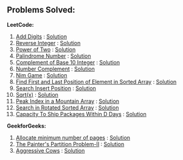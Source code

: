 ## Problems Solved:

**LeetCode:**

1. [Add Digits](https://leetcode.com/problems/add-digits/description/]) : [Solution](https://github.com/sawankumar/100_Days_of_CPP/blob/main/Day%2009/Solution01.cpp)
2. [Reverse Integer](https://leetcode.com/problems/reverse-integer/description/) : [Solution](https://github.com/sawankumar/100_Days_of_CPP/blob/main/Day%2009/Solution02.cpp)
3. [Power of Two](https://leetcode.com/problems/power-of-two/description/) : [Solution](https://github.com/sawankumar/100_Days_of_CPP/blob/main/Day%2009/Solution03.cpp)
4. [Palindrome Number](https://leetcode.com/problems/palindrome-number/description/) : [Solution](https://github.com/sawankumar/100_Days_of_CPP/blob/main/Day%2009/Solution04.cpp)
5. [Complement of Base 10 Integer](https://leetcode.com/problems/complement-of-base-10-integer/description/) : [Solution](https://github.com/sawankumar/100_Days_of_CPP/blob/main/Day%2009/Solution05.cpp)
6. [Number Complement](https://leetcode.com/problems/number-complement/description/) : [Solution](https://github.com/sawankumar/100_Days_of_CPP/blob/main/Day%2009/Solution06.cpp)
7. [Nim Game](https://leetcode.com/problems/nim-game/description/) : [Solution]()
9. [Find First and Last Position of Element in Sorted Array](https://leetcode.com/problems/find-first-and-last-position-of-element-in-sorted-array/description/) : [Solution](https://github.com/sawankumar/100_Days_of_CPP/blob/main/Day%2018/Solution01.cpp)
10. [Search Insert Position](https://leetcode.com/problems/search-insert-position/) : [Solution](https://github.com/sawankumar/100_Days_of_CPP/blob/main/Day%2018/Solution02.cpp)
11. [Sqrt(x)](https://leetcode.com/problems/sqrtx/) : [Solution](https://github.com/sawankumar/100_Days_of_CPP/blob/main/Day%2018/Solution03.cpp)
12. [Peak Index in a Mountain Array](https://leetcode.com/problems/peak-index-in-a-mountain-array/) : [Solution](https://github.com/sawankumar/100_Days_of_CPP/blob/main/Day%2019/Solution01.cpp)
13. [Search in Rotated Sorted Array](https://leetcode.com/problems/search-in-rotated-sorted-array/) : [Solution](https://github.com/sawankumar/100_Days_of_CPP/blob/main/Day%2019/Solution02.cpp)
14. [Capacity To Ship Packages Within D Days](https://leetcode.com/problems/capacity-to-ship-packages-within-d-days/) : [Solution](https://github.com/sawankumar/100_Days_of_CPP/blob/main/Day%2020/Solution03.cpp)



**GeekforGeeks:**

1. [Allocate minimum number of pages](https://www.geeksforgeeks.org/problems/allocate-minimum-number-of-pages0937/1) : [Solution](https://github.com/sawankumar/100_Days_of_CPP/blob/main/Day%2020/Solution01.cpp)
2. [The Painter's Partition Problem-II](https://www.geeksforgeeks.org/problems/the-painters-partition-problem1535/1) : [Solution](https://github.com/sawankumar/100_Days_of_CPP/blob/main/Day%2020/Solution02.cpp)
3. [Aggressive Cows](https://www.geeksforgeeks.org/problems/aggressive-cows/0) : [Solution](https://github.com/sawankumar/100_Days_of_CPP/blob/main/Day%2021/Solution01.cpp)

